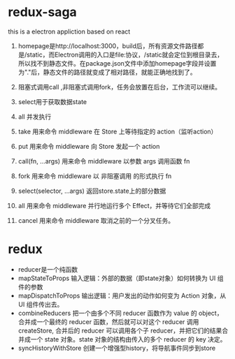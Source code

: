 # redux-saga
this is a electron appliction based on react

1. homepage是http://localhost:3000，build后，所有资源文件路径都是/static，而Electron调用的入口是file:协议，/static就会定位到根目录去，所以找不到静态文件。在package.json文件中添加homepage字段并设置为"."后，静态文件的路径就变成了相对路径，就能正确地找到了。

2. 阻塞式调用call ,非阻塞式调用fork，任务会放置在后台，工作流可以继续。

3. select用于获取数据state

4. all 并发执行

5. take 用来命令 middleware 在 Store 上等待指定的 action（监听action）

6. put 用来命令 middleware 向 Store 发起一个 action

7. call(fn, ...args) 用来命令 middleware 以参数 args 调用函数 fn 

8. fork 用来命令 middleware 以 非阻塞调用 的形式执行 fn

9. select(selector, ...args)  返回store.state上的部分数据

10. all 用来命令 middleware 并行地运行多个 Effect，并等待它们全部完成

11. cancel 用来命令 middleware 取消之前的一个分叉任务。

# redux

- reducer是一个纯函数
- mapStateToProps 输入逻辑：外部的数据（即state对象）如何转换为 UI 组件的参数
- mapDispatchToProps 输出逻辑：用户发出的动作如何变为 Action 对象，从 UI 组件传出去。
- combineReducers  把一个由多个不同 reducer 函数作为 value 的 object，合并成一个最终的 reducer 函数，然后就可以对这个 reducer 调用 createStore,
                   合并后的 reducer 可以调用各个子 reducer，并把它们的结果合并成一个 state 对象。state 对象的结构由传入的多个 reducer 的 key 决定。
- syncHistoryWithStore 创建一个增强型history，将导航事件同步到store
